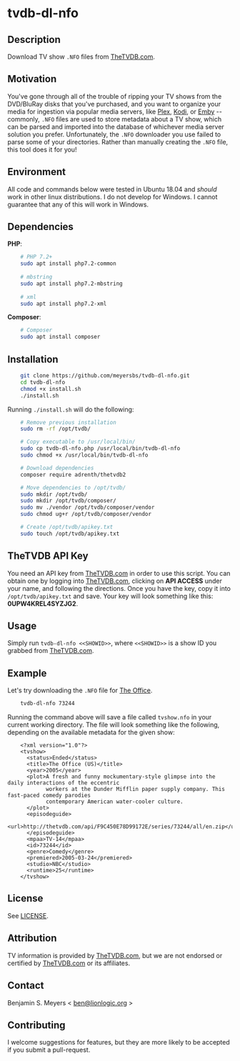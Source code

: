 # tvdb-dl-nfo

## Description

Download TV show `.NFO` files from [TheTVDB.com](https://www.thetvdb.com).

## Motivation

You've gone through all of the trouble of ripping your TV shows from the DVD/BluRay disks that you've purchased, and you want to organize your media for ingestion via popular media servers, like [Plex](https://plex.tv), [Kodi](https://kodi.tv/), or [Emby](https://emby.media/) -- commonly, `.NFO` files are used to store metadata about a TV show, which can be parsed and imported into the database of whichever media server solution you prefer. Unfortunately, the `.NFO` downloader you use failed to parse some of your directories. Rather than manually creating the `.NFO` file, this tool does it for you!

## Environment

All code and commands below were tested in Ubuntu 18.04 and *should* work in other linux distributions. I do not develop for Windows. I cannot guarantee that any of this will work in Windows.

## Dependencies

**PHP**:

``` bash
    # PHP 7.2+
    sudo apt install php7.2-common
    
    # mbstring
    sudo apt install php7.2-mbstring
    
    # xml
    sudo apt install php7.2-xml
```

**Composer**:

``` bash
    # Composer
    sudo apt install composer
```

## Installation

``` bash
    git clone https://github.com/meyersbs/tvdb-dl-nfo.git
    cd tvdb-dl-nfo
    chmod +x install.sh
    ./install.sh
```

Running `./install.sh` will do the following:

``` bash
    # Remove previous installation
    sudo rm -rf /opt/tvdb/

    # Copy executable to /usr/local/bin/
    sudo cp tvdb-dl-nfo.php /usr/local/bin/tvdb-dl-nfo
    sudo chmod +x /usr/local/bin/tvdb-dl-nfo

    # Download dependencies
    composer require adrenth/thetvdb2

    # Move dependencies to /opt/tvdb/
    sudo mkdir /opt/tvdb/
    sudo mkdir /opt/tvdb/composer/
    sudo mv ./vendor /opt/tvdb/composer/vendor
    sudo chmod ug+r /opt/tvdb/composer/vendor

    # Create /opt/tvdb/apikey.txt
    sudo touch /opt/tvdb/apikey.txt
```

## TheTVDB API Key

You need an API key from [TheTVDB.com](https://www.thetvdb.com) in order to use this script. You can obtain one by logging into [TheTVDB.com](https://www.thetvdb.com), clicking on **API ACCESS** under your name, and following the directions. Once you have the key, copy it into `/opt/tvdb/apikey.txt` and save. Your key will look something like this: **0UPW4KREL4SYZJG2**.

## Usage

Simply run `tvdb-dl-nfo <<SHOWID>>`, where `<<SHOWID>>` is a show ID you grabbed from [TheTVDB.com](https://www.thetvdb.com).

## Example

Let's try downloading the `.NFO` file for [The Office](https://www.thetvdb.com/series/the-office-us).

``` bash
    tvdb-dl-nfo 73244
```

Running the command above will save a file called `tvshow.nfo` in your current working directory. The file will look something like the following, depending on the available metadata for the given show:

```
    <?xml version="1.0"?>
    <tvshow>
      <status>Ended</status>
      <title>The Office (US)</title>
      <year>2005</year>
      <plot>A fresh and funny mockumentary-style glimpse into the daily interactions of the eccentric
            workers at the Dunder Mifflin paper supply company. This fast-paced comedy parodies
            contemporary American water-cooler culture.
      </plot>
      <episodeguide>
        <url>http://thetvdb.com/api/F9C450E78D99172E/series/73244/all/en.zip</url>
      </episodeguide>
      <mpaa>TV-14</mpaa>
      <id>73244</id>
      <genre>Comedy</genre>
      <premiered>2005-03-24</premiered>
      <studio>NBC</studio>
      <runtime>25</runtime>
    </tvshow>
```

## License

See [LICENSE](LICENSE).

## Attribution

TV information is provided by [TheTVDB.com](https://www.thetvdb.com), but we are not endorsed or certified by [TheTVDB.com](https://www.thetvdb.com) or its affiliates.

## Contact

Benjamin S. Meyers < ben@lionlogic.org >

## Contributing

I welcome suggestions for features, but they are more likely to be accepted if you submit a pull-request.
